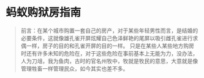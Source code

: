 # 蚂蚁购狱房指南

> 前言：在某个城市购置一套自己的房产，对于某些年轻男性而言，是结婚的必要条件，这就像雄孔雀开屏炫耀自己色泽鲜艳的尾屏以吸引雌孔雀进行求偶一样，房子的目的和孔雀开屏的目的一样。
> 只是在某些人某些地方购房时还有许多未知的危险在，对于这些危险在事前基本上无能为力，没办法，人为刀俎，我为鱼肉，古时的官名州牧中，牧就是牧民的意思，大意就是像管理牲畜一样管理民众，如今其实也差不多。

<!--stackedit_data:
eyJoaXN0b3J5IjpbLTE0MTI0MTUyOTgsLTEzMjM4NzI0MzIsLT
IzNjY3MzI0OCwtMjQ1MDgxMzUxLC0xNTc2ODY5ODAyLDU5MjEx
NDkyNiwtMTM1NjI2MTMwNSwyNjE0NzMyMzksMTE2MDI4OTk5My
w4NTY4OTQyNjksMjEzNTAyNTA2MywxODU1NTUyMDYwXX0=
-->